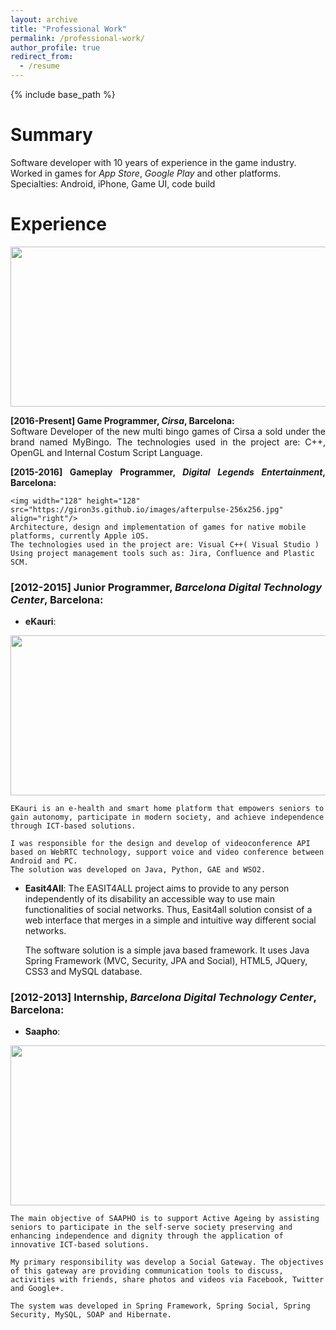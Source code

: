 ```yaml
---
layout: archive
title: "Professional Work"
permalink: /professional-work/
author_profile: true
redirect_from:
  - /resume
---
```


{% include base_path %}



Summary
======
Software developer with 10 years of experience in the game industry. Worked in games for _App Store_,
_Google Play_ and other platforms.
Specialties: Android, iPhone, Game UI, code build

Experience
======

<p align="center">
	<a href="https://www.cirsa.com/">
	<img width="512" height="256" src="https://giron3s.github.io/images/cirsa-300x93.jpg" />
	</a>
</p>

<p align="justify">
<b> [2016-Present] Game Programmer, <i>Cirsa</i>, Barcelona: </b> <br />
Software Developer of the new multi bingo games of Cirsa a sold under the brand named MyBingo. 
The technologies used in the project are: C++, OpenGL and Internal Costum Script Language. 
</p>


<p align="justify">
	<b> [2015-2016] Gameplay Programmer, <i>Digital Legends Entertainment</i>, Barcelona: </b> <br />

	<img width="128" height="128" src="https://giron3s.github.io/images/afterpulse-256x256.jpg" align="right"/>
	Architecture, design and implementation of games for native mobile platforms, currently Apple iOS.
	The technologies used in the project are: Visual C++( Visual Studio )
	Using project management tools such as: Jira, Confluence and Plastic SCM. 

</p>











### [2012-2015] **Junior Programmer**, _Barcelona Digital Technology Center_, Barcelona:
  * **eKauri**:

<p align="center">
	<a href="https://www.ekauri.com/">
	<img width="512" height="256" src="https://giron3s.github.io/images/eKauri-512x193.jpg" />
	</a>
</p>

	EKauri is an e-health and smart home platform that empowers seniors to gain autonomy, participate in modern society, and achieve independence through ICT-based solutions.

	I was responsible for the design and develop of videoconference API based on WebRTC technology, support voice and video conference between Android and PC. 
	The solution was developed on Java, Python, GAE and WSO2.



  * **Easit4All**: 
	The EASIT4ALL project aims to provide to any person independently of its disability an accessible way to use main functionalities of social networks. Thus, Easit4all solution consist of a web interface that merges in a simple and intuitive way different social networks.

    The software solution is a simple java based framework. It uses Java Spring Framework (MVC, Security, JPA and Social), HTML5, JQuery, CSS3 and MySQL database.

### [2012-2013] **Internship**, _Barcelona Digital Technology Center_, Barcelona: 
  * **Saapho**:

<p align="center">
	<a href="http://www.aal-europe.eu/projects/saapho/">
	<img width="512" height="256" src="https://giron3s.github.io/images/saapho-300x80.png" />
	</a>
</p>

	The main objective of SAAPHO is to support Active Ageing by assisting seniors to participate in the self-serve society preserving and enhancing independence and dignity through the application of innovative ICT-based solutions.

	My primary responsibility was develop a Social Gateway. The objectives of this gateway are providing communication tools to discuss, activities with friends, share photos and videos via Facebook, Twitter and Google+.
	
	The system was developed in Spring Framework, Spring Social, Spring Security, MySQL, SOAP and Hibernate.



